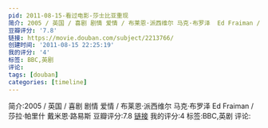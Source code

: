 ```yaml
---
pid: 2011-08-15-看过电影-莎士比亚重现
简介: 2005 / 英国 / 喜剧 剧情 爱情 / 布莱恩·派西维尔 马克·布罗泽  Ed Fraiman / 莎拉·帕里什 戴米恩·路易斯
豆瓣评分: '7.8'
链接: https://movie.douban.com/subject/2213766/
创建时间: '2011-08-15 22:25:19'
我的评分: '4'
标签: BBC,英剧
评论:
tags: [douban]
categories: [timeline]
---
```

简介:2005 / 英国 / 喜剧 剧情 爱情 / 布莱恩·派西维尔 马克·布罗泽  Ed Fraiman / 莎拉·帕里什 戴米恩·路易斯
豆瓣评分:7.8
[链接](https://movie.douban.com/subject/2213766/)
我的评分:4
标签:BBC,英剧
评论:

